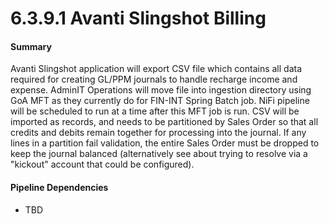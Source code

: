 # 6.3.9.1 Avanti Slingshot Billing


#### Summary

Avanti Slingshot application will export CSV file which contains all data required for creating GL/PPM journals to handle recharge income and expense.  AdminIT Operations will move file into ingestion directory using GoA MFT as they currently do for FIN-INT Spring Batch job.  NiFi pipeline will be scheduled to run at a time after this MFT job is run.  CSV will be imported as records, and needs to be partitioned by Sales Order so that all credits and debits remain together for processing into the journal.  If any lines in a partition fail validation, the entire Sales Order must be dropped to keep the journal balanced (alternatively see about trying to resolve via a "kickout" account that could be configured).

#### Pipeline Dependencies

* TBD